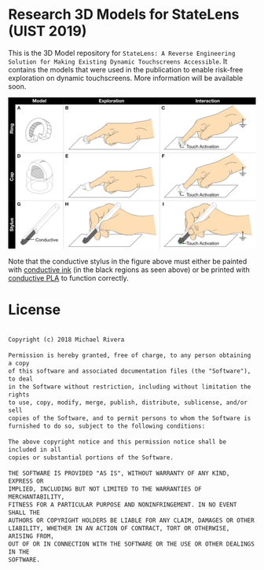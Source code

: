 

# Research 3D Models for StateLens (UIST 2019)

This is the 3D Model repository for `StateLens: A Reverse Engineering Solution for Making Existing Dynamic Touchscreens Accessible`. It contains the models that were used in the publication to enable risk-free exploration on dynamic touchscreens. More information will be available soon.



![design_interventions_table]




Note that the conductive stylus in the figure above must either be painted with [conductive ink](https://www.adafruit.com/product/1306) (in the black regions as seen above) or be printed with [conductive PLA](https://www.proto-pasta.com/products/conductive-pla)  to function correctly. 



# License
```MIT License

Copyright (c) 2018 Michael Rivera

Permission is hereby granted, free of charge, to any person obtaining a copy
of this software and associated documentation files (the "Software"), to deal
in the Software without restriction, including without limitation the rights
to use, copy, modify, merge, publish, distribute, sublicense, and/or sell
copies of the Software, and to permit persons to whom the Software is
furnished to do so, subject to the following conditions:

The above copyright notice and this permission notice shall be included in all
copies or substantial portions of the Software.

THE SOFTWARE IS PROVIDED "AS IS", WITHOUT WARRANTY OF ANY KIND, EXPRESS OR
IMPLIED, INCLUDING BUT NOT LIMITED TO THE WARRANTIES OF MERCHANTABILITY,
FITNESS FOR A PARTICULAR PURPOSE AND NONINFRINGEMENT. IN NO EVENT SHALL THE
AUTHORS OR COPYRIGHT HOLDERS BE LIABLE FOR ANY CLAIM, DAMAGES OR OTHER
LIABILITY, WHETHER IN AN ACTION OF CONTRACT, TORT OR OTHERWISE, ARISING FROM,
OUT OF OR IN CONNECTION WITH THE SOFTWARE OR THE USE OR OTHER DEALINGS IN THE
SOFTWARE.
```


[design_interventions_table]: https://github.com/mriveralee/statelens-3dprints/blob/master/img/design-interventions-table.png "Table showing the 3 types of design interventions (finger ring, cap, and conductive stylus) that enable risk-free exploration on dynamic touchscreens."

[irsender_schematic]: https://github.com/mriveralee/desktop-electrospinning/blob/master/firmware/ESPrinterSlaveInfaredSender/ESPrinterSlaveInfaredSender_schematic.png "3D Printer Slave Infared Sender Circuit Schematic"

